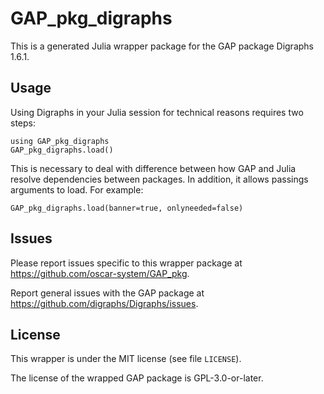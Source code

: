 # GAP_pkg_digraphs

This is a generated Julia wrapper package for the GAP package Digraphs 1.6.1.

## Usage

Using Digraphs in your Julia session for technical reasons requires two steps:

    using GAP_pkg_digraphs
    GAP_pkg_digraphs.load()

This is necessary to deal with difference between how GAP and Julia
resolve dependencies between packages. In addition, it allows passings
arguments to load. For example:

    GAP_pkg_digraphs.load(banner=true, onlyneeded=false)

## Issues

Please report issues specific to this wrapper package at <https://github.com/oscar-system/GAP_pkg>.

Report general issues with the GAP package at <https://github.com/digraphs/Digraphs/issues>.

## License

This wrapper is under the MIT license (see file `LICENSE`).

The license of the wrapped GAP package is GPL-3.0-or-later.

